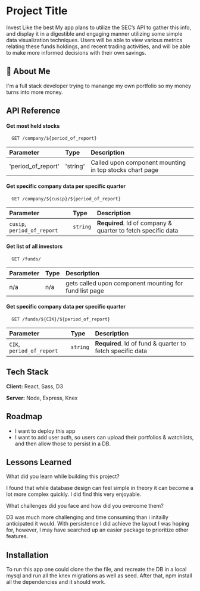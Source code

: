 
# Project Title
Invest Like the best
My app plans to utilize the SEC’s API to gather this info, and display it in a digestible and engaging manner utilizing some simple data visualization techniques. Users will be able to view various metrics relating these funds holdings, and recent trading activities, and will be able to make more informed decisions with their own savings.


## 🚀 About Me
I'm a full stack developer trying to manange my own portfolio so my money turns into more money.

## API Reference

#### Get most held stocks

```http
  GET /company/${period_of_report}
```

| Parameter | Type     | Description                |
| :-------- | :------- | :------------------------- |
| 'period_of_report' | 'string' | Called upon component mounting in top stocks chart page |

#### Get specific company data per specific quarter

```http
  GET /company/${cusip}/${period_of_report}
```

| Parameter | Type     | Description                       |
| :-------- | :------- | :-------------------------------- |
| `cusip`, `period_of_report`| `string` | **Required**. Id of company & quarter to fetch specific data |

#### Get list of all investors

```http
  GET /funds/
```

| Parameter | Type     | Description                       |
| :-------- | :------- | :-------------------------------- |
| n/a| n/a | gets called upon component mounting for fund list page |

#### Get specific company data per specific quarter

```http
  GET /funds/${CIK}/${period_of_report}
```

| Parameter | Type     | Description                       |
| :-------- | :------- | :-------------------------------- |
| `CIK`, `period_of_report`| `string` | **Required**. Id of fund & quarter to fetch specific data |



## Tech Stack

**Client:** React, Sass, D3

**Server:** Node, Express, Knex

## Roadmap

- I want to deploy this app
- I want to add user auth, so users can upload their portfolios & watchlists, and then allow those to persist in a DB.


## Lessons Learned

What did you learn while building this project?

I found that while database design can feel simple in theory it can become a lot more complex quickly. I did find this very enjoyable. 

What challenges did you face and how did you overcome them?
<div>D3 was much more challenging and time consuming than i initailly anticipated it would. With persistence I did achieve the layout I was hoping for, however, I may have searched up an easier package to prioritize other features.</div>

## Installation

To run this app one could clone the the file, and recreate the DB in a local mysql and run all the knex migrations as well as seed.
After that, npm install all the dependencies and it should work.
